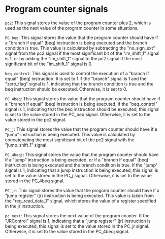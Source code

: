 # Program counter signals

`pc2`: This signal stores the value of the program counter plus 2, which is used as the next value of the program counter in some situations.

`PC_beq`: This signal stores the value that the program counter should have if a "branch if equal" (beq) instruction is being executed and the branch condition is true. This value is calculated by subtracting the "no_sign_ext" signal from the pc2 signal if the most significant bit of the "im_shift_1" signal is 1, or by adding the "im_shift_1" signal to the pc2 signal if the most significant bit of the "im_shift_1" signal is 0.

`beq_control`: This signal is used to control the execution of a "branch if equal" (beq) instruction. It is set to 1 if the "branch" signal is 1 and the "zero_flag" signal is 1, indicating that the branch condition is true and the beq instruction should be executed. Otherwise, it is set to 0.

`PC_4beq`: This signal stores the value that the program counter should have if a "branch if equal" (beq) instruction is being executed. If the "beq_control" signal is 1, indicating that the beq instruction should be executed, this signal is set to the value stored in the PC_beq signal. Otherwise, it is set to the value stored in the pc2 signal.

`PC_j`: This signal stores the value that the program counter should have if a "jump" instruction is being executed. This value is calculated by concatenating the most significant bit of the pc2 signal with the "jump_shift_1" signal.

`PC_4beqj`: This signal stores the value that the program counter should have if a "jump" instruction is being executed, or if a "branch if equal" (beq) instruction is being executed and the branch condition is true. If the "jump" signal is 1, indicating that a jump instruction is being executed, this signal is set to the value stored in the PC_j signal. Otherwise, it is set to the value stored in the PC_4beq signal.

`PC_jr`: This signal stores the value that the program counter should have if a "jump register" (jr) instruction is being executed. This value is taken from the "reg_read_data_1" signal, which stores the value of a register specified in the jr instruction.

`pc_next`: This signal stores the next value of the program counter. If the "JRControl" signal is 1, indicating that a "jump register" (jr) instruction is being executed, this signal is set to the value stored in the PC_jr signal. Otherwise, it is set to the value stored in the PC_4beqj signal.
